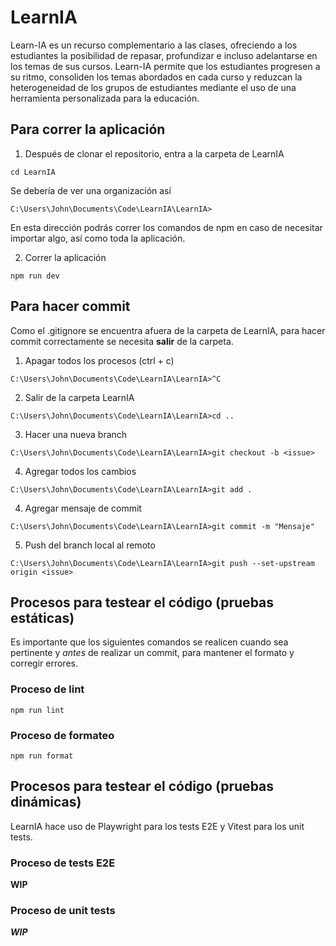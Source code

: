 # LearnIA
Learn-IA es un recurso complementario a las clases, ofreciendo a los estudiantes la posibilidad de repasar, profundizar e incluso adelantarse en los temas de sus cursos. Learn-IA permite que los estudiantes progresen a su ritmo, consoliden los temas abordados en cada curso y reduzcan la heterogeneidad de los grupos de estudiantes mediante el uso de una herramienta personalizada para la educación. 

## Para correr la aplicación

1. Después de clonar el repositorio, entra a la carpeta de LearnIA
```
cd LearnIA
```
Se debería de ver una organización así
```
C:\Users\John\Documents\Code\LearnIA\LearnIA>
```
En esta dirección podrás correr los comandos de npm en caso de necesitar importar algo, así como toda la aplicación.

2. Correr la aplicación
```
npm run dev
```
## Para hacer commit
Como el .gitignore se encuentra afuera de la carpeta de LearnIA, para hacer commit correctamente se necesita **salir** de la carpeta.
1. Apagar todos los procesos (ctrl + c)
```
C:\Users\John\Documents\Code\LearnIA\LearnIA>^C
```
2. Salir de la carpeta LearnIA
```
C:\Users\John\Documents\Code\LearnIA\LearnIA>cd ..
```
3. Hacer una nueva branch
```
C:\Users\John\Documents\Code\LearnIA\LearnIA>git checkout -b <issue>
```
4. Agregar todos los cambios
```
C:\Users\John\Documents\Code\LearnIA\LearnIA>git add .
```
4. Agregar mensaje de commit
```
C:\Users\John\Documents\Code\LearnIA\LearnIA>git commit -m "Mensaje"
```
5. Push del branch local al remoto
```
C:\Users\John\Documents\Code\LearnIA\LearnIA>git push --set-upstream origin <issue>
```
## Procesos para testear el código (pruebas estáticas)
Es importante que los siguientes comandos se realicen cuando sea pertinente y *antes* de realizar un commit, para mantener el formato y corregir errores.
### Proceso de lint
```
npm run lint
```
### Proceso de formateo
```
npm run format
```
## Procesos para testear el código (pruebas dinámicas)
LearnIA hace uso de Playwright para los tests E2E y Vitest para los unit tests.
### Proceso de tests E2E
**WIP**
### Proceso de unit tests
***WIP***
